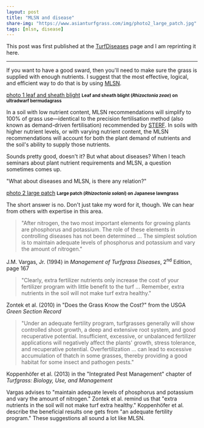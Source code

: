 ```yaml
---
layout: post
title: "MLSN and disease"
share-img: "https://www.asianturfgrass.com/img/photo2_large_patch.jpg"
tags: [mlsn, disease]
---
```


This post was first published at the [TurfDiseases](http://turfdiseases.org/diseases-and-mlsn/) page and I am reprinting it here.

---

If you want to have a good sward, then you'll need to make sure the grass is supplied with enough nutrients. I suggest that the most effective, logical, and efficient way to do that is by using [MLSN](https://www.asianturfgrass.com/2018-02-03-new-mlsn-cheat-sheet/).

[photo 1 leaf and sheath blight](/img/photo1_leaf_sheath_blight.jpg)
<small><strong>Leaf and sheath blight (<i>Rhizoctonia zeae</i>) on ultradwarf bermudagrass</strong></small>

In a soil with low nutrient content, MLSN recommendations will simplify to 100% of grass use—identical to the precision fertilisation method (also known as demand-driven fertilisation) recommended by [STERF](http://www.sterf.org/sv/library/handbooks/fertilisation). In soils with higher nutrient levels, or with varying nutrient content, the MLSN recommendations will account for both the plant demand of nutrients and the soil's ability to supply those nutrients.

Sounds pretty good, doesn't it? But what about diseases? When I teach seminars about plant nutrient requirements and MLSN, a question sometimes comes up. 

"What about diseases and MLSN, is there any relation?"

[photo 2 large patch](/img/photo2_large_patch.jpg)
<small><strong>Large patch (<i>Rhizoctonia solani</i>) on Japanese lawngrass</strong></small>

The short answer is no. Don't just take my word for it, though. We can hear from others with expertise in this area.

> "After nitrogen, the two most important elements for growing plants are phosphorus and potassium. The role of these elements in controlling diseases has not been determined ... The simplest solution is to maintain adequate levels of phosphorus and potassium and vary the amount of nitrogen."

J.M. Vargas, Jr. (1994) in *Management of Turfgrass Diseases*, 2<sup>nd</sup> Edition, page 167

> "Clearly, extra fertilizer nutrients only increase the cost of your fertilizer program with little benefit to the turf ... Remember, extra nutrients in the soil will not make turf extra healthy."

Zontek et al. (2010) in "Does the Grass Know the Cost?" from the USGA *Green Section Record*

> "Under an adequate fertility program, turfgrasses generally will show controlled shoot growth, a deep and extensive root system, and good recuperative potential. Insufficient, excessive, or unbalanced fertilizer applications will negatively affect the plants' growth, stress tolerance, and recuperative potential. Overfertilization ... can lead to excessive accumulation of thatch in some grasses, thereby providing a good habitat for some insect and pathogen pests."

Koppenhöfer et al. (2013) in the "Integrated Pest Management" chapter of *Turfgrass: Biology, Use, and Management*

Vargas advises to "maintain adequate levels of phosphorus and potassium and vary the amount of nitrogen." Zontek et al. remind us that "extra nutrients in the soil will not make turf extra healthy." Koppenhöfer et al. describe the beneficial results one gets from "an adequate fertility program." These suggestions all sound a lot like MLSN. 

